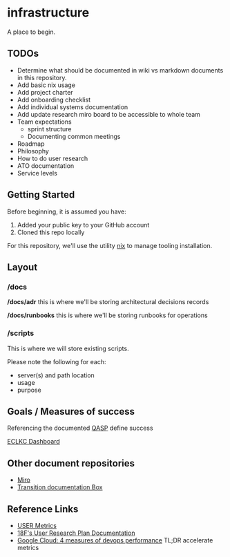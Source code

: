 # infrastructure

A place to begin.

## TODOs

* Determine what should be documented in wiki vs markdown documents in this repository.
* Add basic nix usage
* Add project charter
* Add onboarding checklist
* Add individual systems documentation
* Add update research miro board to be accessible to whole team
* Team expectations
  * sprint structure
  * Documenting common meetings
* Roadmap
* Philosophy
* How to do user research
* ATO documentation
* Service levels

## Getting Started

Before beginning, it is assumed you have:

1. Added your public key to your GitHub account
2. Cloned this repo locally

For this repository, we'll use the utility [nix](https://nixos.org/manual/nix/stable/) to manage tooling installation.

## Layout

### /docs

__/docs/adr__ this is where we'll be storing architectural decisions records

__/docs/runbooks__ this is where we'll be storing runbooks for operations

### /scripts

This is where we will store existing scripts.

Please note the following for each:

* server(s) and path location
* usage
* purpose

## Goals / Measures of success

Referencing the documented [QASP](https://app.box.com/file/793368311372) define success

[ECLKC Dashboard](https://eclkc.ohs.acf.hhs.gov/internal-use/eclkc-web-communication-standards/eclkc-analytics-dashboard)

## Other document repositories

* [Miro](https://miro.com/app/board/o9J_lL_TCxY=/)
* [Transition documentation Box](https://app.box.com/folder/133328677828)

## Reference Links

* [USER Metrics](https://medium.com/vmwaredesign/user-metrics-fd8e56914321)
* [18F's User Research Plan Documentation](https://ux-guide.18f.gov/research/plan/)
* [Google Cloud: 4 measures of devops performance](https://cloud.google.com/blog/products/devops-sre/using-the-four-keys-to-measure-your-devops-performance) TL;DR accelerate metrics
